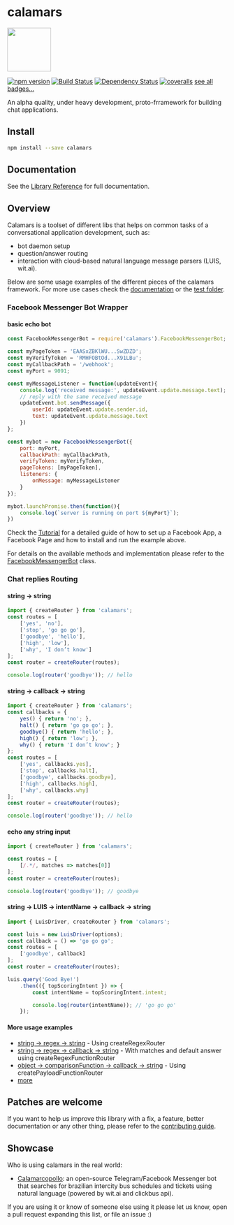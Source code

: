 # calamars

<a href="https://openclipart.org/detail/230920/remix-of-cartoon-red-planet"><img src="https://openclipart.org/download/230920/planet-remix.svg" width="100"/></a>

[![npm version](https://badge.fury.io/js/calamars.svg)](https://badge.fury.io/js/calamars)
[![Build Status](https://travis-ci.org/fczuardi/calamars.svg?branch=master)](https://travis-ci.org/fczuardi/calamars)
[![Dependency Status](https://david-dm.org/fczuardi/calamars.svg)](https://david-dm.org/fczuardi/calamars)
[![coveralls](https://coveralls.io/repos/github/fczuardi/calamars/badge.svg?branch=master)](https://coveralls.io/github/fczuardi/calamars?branch=master)
[see all badges…][badges]

An alpha quality, under heavy development, proto-frramework for building
chat applications.

## Install

```sh
npm install --save calamars
```

## Documentation

See the [Library Reference][documentation] for full documentation.

## Overview

Calamars is a toolset of different libs that helps on common tasks of
a conversational application development, such as:
- bot daemon setup
- question/answer routing
- interaction with cloud-based natural language
message parsers (LUIS, wit.ai).

Below are some usage examples of the different pieces of the calamars framework.
For more use cases check the [documentation][documentation] or the
[test folder][testfolder].

### Facebook Messenger Bot Wrapper

#### basic echo bot
```javascript
const FacebookMessengerBot = require('calamars').FacebookMessengerBot;

const myPageToken = 'EAASxZBKlWU...SwZDZD';
const myVerifyToken = 'RMHFOBtOd...X91LBu';
const myCallbackPath = '/webhook';
const myPort = 9091;

const myMessageListener = function(updateEvent){
    console.log('received message:', updateEvent.update.message.text);
    // reply with the same received message
    updateEvent.bot.sendMessage({
        userId: updateEvent.update.sender.id,
        text: updateEvent.update.message.text
    })
};

const mybot = new FacebookMessengerBot({
    port: myPort,
    callbackPath: myCallbackPath,
    verifyToken: myVerifyToken,
    pageTokens: [myPageToken],
    listeners: {
        onMessage: myMessageListener
    }
});

mybot.launchPromise.then(function(){
    console.log(`server is running on port ${myPort}`);
})
```

Check the [Tutorial][echobottutorial] for a detailed guide of how to set up
a Facebook App, a Facebook Page and how to install and run the example above.

For details on the available methods and implementation please refer to the [FacebookMessengerBot][fbbotclass] class.

### Chat replies Routing

#### string → string

```javascript
import { createRouter } from 'calamars';
const routes = [
    ['yes', 'no'],
    ['stop', 'go go go'],
    ['goodbye', 'hello'],
    ['high', 'low'],
    ['why', 'I don’t know']
];
const router = createRouter(routes);

console.log(router('goodbye')); // hello
```

#### string → callback → string

```javascript
import { createRouter } from 'calamars';
const callbacks = {
    yes() { return 'no'; },
    halt() { return 'go go go'; },
    goodbye() { return 'hello'; },
    high() { return 'low'; },
    why() { return 'I don’t know'; }
};
const routes = [
    ['yes', callbacks.yes],
    ['stop', callbacks.halt],
    ['goodbye', callbacks.goodbye],
    ['high', callbacks.high],
    ['why', callbacks.why]
];
const router = createRouter(routes);

console.log(router('goodbye')); // hello
```

#### echo any string input

```javascript
import { createRouter } from 'calamars';

const routes = [
    [/.*/, matches => matches[0]]
];
const router = createRouter(routes);

console.log(router('goodbye')); // goodbye
```

#### string → LUIS → intentName → callback → string

```javascript
import { LuisDriver, createRouter } from 'calamars';

const luis = new LuisDriver(options);
const callback = () => 'go go go';
const routes = [
    ['goodbye', callback]
];
const router = createRouter(routes);

luis.query('Good Bye!')
    .then(({ topScoringIntent }) => {
        const intentName = topScoringIntent.intent;

        console.log(router(intentName)); // 'go go go'
    });
```


#### More usage examples

  - [string → regex → string][regexString] - Using createRegexRouter
  - [string → regex → callback → string][regexCallbackString] - With matches and default answer using createRegexFunctionRouter
  - [object → comparisonFunction → callback → string][createPayloadFunctionRouter] - Using createPayloadFunctionRouter
  - [more][routertests]

## Patches are welcome

If you want to help us improve this library with a fix, a feature, better
documentation or any other thing, please refer to the
[contributing guide][contributing].

## Showcase

Who is using calamars in the real world:

- [Calamarcopollo][pollo]: an open-source Telegram/Facebook Messenger bot that searches
for brazilian intercity bus schedules and tickets using natural language
(powered by wit.ai and clickbus api).

If you are using it or know of someone else using it please let us know, open a
pull request expanding this list, or file an issue :)

[badges]: https://github.com/fczuardi/calamars/blob/master/badges.md
[documentation]: http://fczuardi.github.io/calamars/
[testfolder]: https://github.com/fczuardi/calamars/tree/master/test
[echobottutorial]: https://github.com/fczuardi/fbbotexample
[fbbotclass]: http://fczuardi.github.io/calamars/facebook.html
[routertests]: https://github.com/fczuardi/calamars/blob/master/test/router.js
[regexString]: https://github.com/fczuardi/calamars/blob/master/test/router.js#L37-L48
[regexCallbackString]: https://github.com/fczuardi/calamars/blob/master/test/router.js#L70-L81
[createPayloadFunctionRouter]: https://github.com/fczuardi/calamars/blob/master/test/router.js#L107-L134
[contributing]: https://github.com/fczuardi/calamars/blob/master/CONTRIBUTING.md
[pollo]: https://github.com/fczuardi/calamarcopollo
